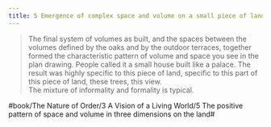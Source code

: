 ```yaml
---
title: 5 Emergence of complex space and volume on a small piece of land in California
---
```


> The final system of volumes as built, and the spaces between the volumes defined by the oaks and by the outdoor terraces, together formed the characteristic pattern of volume and space you see in the plan drawing. People called it a small house built like a palace. The result was highly specific to this piece of land, specific to this part of this piece of land, these trees, this view.  
> The mixture of informality and formality is typical.  

#book/The Nature of Order/3 A Vision of a Living World/5 The positive pattern of space and volume in three dimensions on the land#